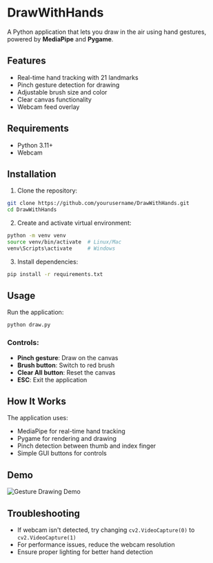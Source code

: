# DrawWithHands

A Python application that lets you draw in the air using hand gestures, powered by **MediaPipe** and **Pygame**.

## Features
- Real-time hand tracking with 21 landmarks
- Pinch gesture detection for drawing
- Adjustable brush size and color
- Clear canvas functionality
- Webcam feed overlay

## Requirements
- Python 3.11+
- Webcam

## Installation

1. Clone the repository:
```bash
git clone https://github.com/yourusername/DrawWithHands.git
cd DrawWithHands
```

2. Create and activate virtual environment:
```bash
python -m venv venv
source venv/bin/activate  # Linux/Mac
venv\Scripts\activate     # Windows
```

3. Install dependencies:
```bash
pip install -r requirements.txt
```

## Usage
Run the application:
```bash
python draw.py
```

### Controls:
- **Pinch gesture**: Draw on the canvas
- **Brush button**: Switch to red brush
- **Clear All button**: Reset the canvas
- **ESC**: Exit the application

## How It Works
The application uses:
- MediaPipe for real-time hand tracking
- Pygame for rendering and drawing
- Pinch detection between thumb and index finger
- Simple GUI buttons for controls

## Demo
![Gesture Drawing Demo](gesture-recognizer.png)

## Troubleshooting
- If webcam isn't detected, try changing `cv2.VideoCapture(0)` to `cv2.VideoCapture(1)`
- For performance issues, reduce the webcam resolution
- Ensure proper lighting for better hand detection

